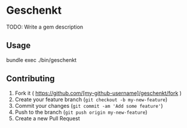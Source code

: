 # Geschenkt

TODO: Write a gem description

## Usage

bundle exec ./bin/geschenkt

## Contributing

1. Fork it ( https://github.com/[my-github-username]/geschenkt/fork )
2. Create your feature branch (`git checkout -b my-new-feature`)
3. Commit your changes (`git commit -am 'Add some feature'`)
4. Push to the branch (`git push origin my-new-feature`)
5. Create a new Pull Request

